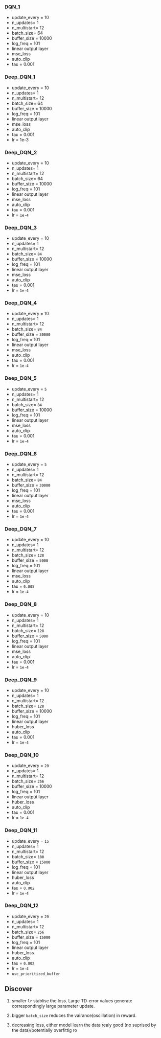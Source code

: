 ### DQN_1
- update_every = 10   
- n_updates= 1               
- n_multistart= 12
- batch_size= 64              
- buffer_size = 10000  
- log_freq = 101
- linear output layer
- mse_loss
- auto_clip
- tau = 0.001

### Deep_DQN_1
- update_every = 10   
- n_updates= 1               
- n_multistart= 12
- batch_size= 64              
- buffer_size = 10000  
- log_freq = 101
- linear output layer
- mse_loss
- auto_clip
- tau = 0.001  
- lr = 1e-3

### Deep_DQN_2
- update_every = 10   
- n_updates= 1               
- n_multistart= 12
- batch_size= 64              
- buffer_size = 10000  
- log_freq = 101
- linear output layer
- mse_loss
- auto_clip
- tau = 0.001 
- lr = `1e-4`

### Deep_DQN_3
- update_every = 10   
- n_updates= 1               
- n_multistart= 12
- batch_size= `84`              
- buffer_size = 10000
- log_freq = 101
- linear output layer
- mse_loss
- auto_clip
- tau = 0.001 
- lr = `1e-4`

### Deep_DQN_4
- update_every = 10   
- n_updates= 1               
- n_multistart= 12
- batch_size= `84`              
- buffer_size = `30000`
- log_freq = 101
- linear output layer
- mse_loss
- auto_clip
- tau = 0.001 
- lr = `1e-4`

### Deep_DQN_5
- update_every = `5`   
- n_updates= 1               
- n_multistart= 12
- batch_size= `84`              
- buffer_size = 10000
- log_freq = 101
- linear output layer
- mse_loss
- auto_clip
- tau = 0.001 
- lr = `1e-4`

### Deep_DQN_6
- update_every = `5`   
- n_updates= 1               
- n_multistart= 12
- batch_size= `84`              
- buffer_size = `30000`
- log_freq = 101
- linear output layer
- mse_loss
- auto_clip
- tau = 0.001 
- lr = `1e-4`
  
### Deep_DQN_7
- update_every = 10   
- n_updates= 1               
- n_multistart= 12
- batch_size= `128`              
- buffer_size = `5000`
- log_freq = 101
- linear output layer
- mse_loss
- auto_clip
- tau = `0.005` 
- lr = `1e-4`

### Deep_DQN_8
- update_every = 10   
- n_updates= 1               
- n_multistart= 12
- batch_size= `128`              
- buffer_size = `5000`
- log_freq = 101
- linear output layer
- mse_loss
- auto_clip
- tau = 0.001 
- lr = `1e-4`

### Deep_DQN_9
- update_every = 10   
- n_updates= 1               
- n_multistart= 12
- batch_size= `128`              
- buffer_size = 10000
- log_freq = 101
- linear output layer
- huber_loss
- auto_clip
- tau = 0.001 
- lr = `1e-4`


### Deep_DQN_10
- update_every = `20`   
- n_updates= 1               
- n_multistart= 12
- batch_size= `256`              
- buffer_size = 10000
- log_freq = 101
- linear output layer
- huber_loss
- auto_clip
- tau = 0.001 
- lr = `1e-4`

### Deep_DQN_11
- update_every = `15`   
- n_updates= 1               
- n_multistart= 12
- batch_size= `180`              
- buffer_size = `15000`
- log_freq = 101
- linear output layer
- huber_loss
- auto_clip
- tau = `0.002` 
- lr = `1e-4`
  
### Deep_DQN_12
- update_every = `20`   
- n_updates= 1               
- n_multistart= 12
- batch_size= `256`              
- buffer_size = `15000`
- log_freq = 101
- linear output layer
- huber_loss
- auto_clip
- tau = `0.002` 
- lr = `1e-4`
- `use_prioritized_buffer`


## Discover
1. smaller `lr` stablise the loss. Large TD-error values generate correspondingly large parameter update.
2. bigger `batch_size` reduces the vairance(oscillation) in reward.

3. decreasing loss, either model learn the data realy good (no suprised by the data)/potentially overfittig ro